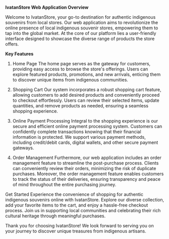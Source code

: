 **IvatanStore Web Application Overview**

Welcome to IvatanStore, your go-to destination for authentic indigenous souvenirs from local stores. Our web application aims to revolutionize the online presence of local indigenous souvenir stores, empowering them to tap into the global market. At the core of our platform lies a user-friendly interface designed to showcase the diverse range of products the store offers.

**Key Features**
1. Home Page
The home page serves as the gateway for customers, providing easy access to browse the store's offerings. Users can explore featured products, promotions, and new arrivals, enticing them to discover unique items from indigenous communities.

2. Shopping Cart
Our system incorporates a robust shopping cart feature, allowing customers to add desired products and conveniently proceed to checkout effortlessly. Users can review their selected items, update quantities, and remove products as needed, ensuring a seamless shopping experience.

3. Online Payment Processing
Integral to the shopping experience is our secure and efficient online payment processing system. Customers can confidently complete transactions knowing that their financial information is protected. We support various payment methods, including credit/debit cards, digital wallets, and other secure payment gateways.

4. Order Management
Furthermore, our web application includes an order management feature to streamline the post-purchase process. Clients can conveniently review their orders, minimizing the risk of duplicate purchases. Moreover, the order management feature enables customers to track the status of their deliveries, ensuring transparency and peace of mind throughout the entire purchasing journey.

Get Started
Experience the convenience of shopping for authentic indigenous souvenirs online with IvatanStore. Explore our diverse collection, add your favorite items to the cart, and enjoy a hassle-free checkout process. Join us in supporting local communities and celebrating their rich cultural heritage through meaningful purchases.

Thank you for choosing IvatanStore! We look forward to serving you on your journey to discover unique treasures from indigenous artisans.
